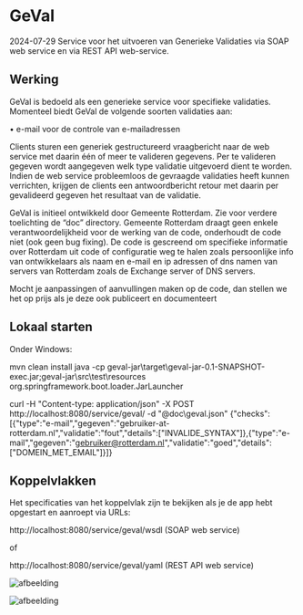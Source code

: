 # GeVal 
2024-07-29
Service voor het uitvoeren van Generieke Validaties via SOAP web service en via REST API web-service. 

## Werking
GeVal is bedoeld als een generieke service voor specifieke validaties. Momenteel biedt GeVal de volgende soorten validaties aan:

•	e-mail voor de controle van e-mailadressen

Clients sturen een generiek gestructureerd vraagbericht naar de web service met daarin één of meer te valideren gegevens. Per te valideren gegeven wordt aangegeven welk type validatie uitgevoerd dient te worden. Indien de web service probleemloos de gevraagde validaties heeft kunnen verrichten, krijgen de clients een antwoordbericht retour met daarin per gevalideerd gegeven het resultaat van de validatie. 

GeVal is initieel ontwikkeld door Gemeente Rotterdam. Zie voor verdere toelichting de “doc” directory. 
Gemeente Rotterdam draagt geen enkele verantwoordelijkheid voor de werking van de code, onderhoudt de code niet (ook geen bug fixing). De code is gescreend om specifieke informatie over Rotterdam uit code of configuratie weg te halen zoals persoonlijke info van ontwikkelaars als naam en e-mail en ip adressen of dns namen van servers van Rotterdam zoals de Exchange server of DNS servers.

Mocht je aanpassingen of aanvullingen maken op de code, dan stellen we het op prijs als je deze ook publiceert en documenteert

## Lokaal starten

Onder Windows:

 mvn clean install
 java -cp geval-jar\target\geval-jar-0.1-SNAPSHOT-exec.jar;geval-jar\src\test\resources org.springframework.boot.loader.JarLauncher

 curl -H "Content-type: application/json"  -X POST http://localhost:8080/service/geval/ -d "@doc\geval.json"
 {"checks":[{"type":"e-mail","gegeven":"gebruiker-at-rotterdam.nl","validatie":"fout","details":["INVALIDE_SYNTAX"]},{"type":"e-mail","gegeven":"gebruiker@rotterdam.nl","validatie":"goed","details":["DOMEIN_MET_EMAIL"]}]}


## Koppelvlakken

Het specificaties van het koppelvlak zijn te bekijken als je de app hebt opgestart en aanroept via URLs:

http://localhost:8080/service/geval/wsdl  (SOAP web service)

of

http://localhost:8080/service/geval/yaml  (REST API web service)

![afbeelding](https://github.com/user-attachments/assets/d812de90-4722-4084-b4a8-78260af74d0d)

![afbeelding](https://github.com/user-attachments/assets/453e4b13-1a91-4659-9bbf-2f9358b445d8)
